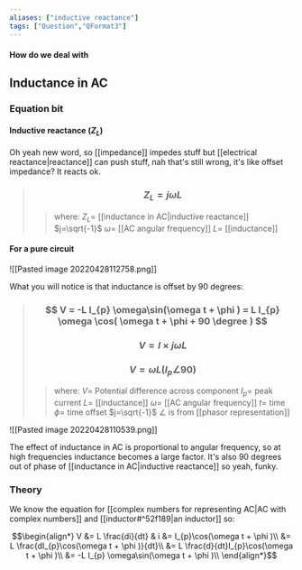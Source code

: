 ```yaml
---
aliases: ["inductive reactance"]
tags: ["Question","QFormat3"]
---
```


#### How do we deal with
## Inductance in AC
### Equation bit
#### Inductive reactance ($Z_{L}$)
Oh yeah new word, so [[impedance]] impedes stuff but [[electrical reactance|reactance]] can push stuff, nah that's still wrong, it's like offset impedance? It reacts ok.

> ### $$ Z_{L} = j \omega L $$ 
>> where:
>> $Z_{L}=$ [[inductance in AC|inductive reactance]] 
>> $j=\sqrt{-1}$ 
>> $\omega=$ [[AC angular frequency]]
>> $L=$ [[inductance]]

#### For a pure circuit
![[Pasted image 20220428112758.png]]

What you will notice is that inductance is offset by 90 degrees:

> ### $$ V = -L I_{p} \omega\sin(\omega t + \phi ) = L I_{p} \omega \cos( \omega t + \phi + 90 \degree ) $$ 
> ### $$ V = I \times j \omega L  $$
> ### $$ V = \omega L (I_{p} \angle 90) $$
>> where:
>> $V=$ Potential difference across component
>> $I_{p}=$ peak current
>> $L=$ [[inductance]]
>> $\omega=$ [[AC angular frequency]]
>> $t=$ time
>> $\phi=$ time offset
>> $j=\sqrt{-1}$
>> $\angle$ is from [[phasor representation]]

![[Pasted image 20220428110539.png]]

The effect of inductance in AC is proportional to angular frequency, so at high frequencies inductance becomes a large factor. It's also 90 degrees out of phase of [[inductance in AC|inductive reactance]] so yeah, funky.

### Theory
We know the equation for [[complex numbers for representing AC|AC with complex numbers]] and [[inductor#^52f189|an inductor]] so:

$$\begin{align*}
 V &= L \frac{di}{dt} & i &= I_{p}\cos(\omega t + \phi )\\
&= L \frac{dI_{p}\cos(\omega t + \phi )}{dt}\\
&= L \frac{d}{dt}I_{p}\cos(\omega t + \phi )\\
&= -L I_{p} \omega\sin(\omega t + \phi )\\
\end{align*}$$
